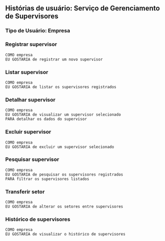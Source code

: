 ## Histórias de usuário: Serviço de Gerenciamento de Supervisores
### Tipo de Usuário: Empresa

### Registrar supervisor

    COMO empresa
    EU GOSTARIA de registrar um novo supervisor

### Listar supervisor

    COMO empresa
    EU GOSTARIA de listar os supervisores registrados  


### Detalhar supervisor

    COMO empresa
    EU GOSTARIA de visualizar um supervisor selecionado 
    PARA detalhar os dados do supervisor


### Excluir supervisor

    COMO empresa
    EU GOSTARIA de excluir um supervisor selecionado 

### Pesquisar supervisor

    COMO empresa
    EU GOSTARIA de pesquisar os supervisores registrados
    PARA filtrar os supervisores listados

### Transferir setor
    COMO empresa
    EU GOSTARIA de alterar os setores entre supervisores


### Histórico de supervisores

    COMO empresa
    EU GOSTARIA de visualizar o histórico de supervisores 
